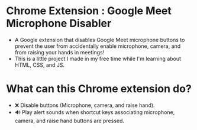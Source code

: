 # Chrome Extension : Google Meet Microphone Disabler 
- A Google extension that disables Google Meet microphone buttons to prevent the user from accidentally enable microphone, camera, and from raising your hands in meetings!
 - This is a little project I made in my free time while I'm learning about HTML, CSS, and JS.

# What can this Chrome extension do?
- ❌ Disable buttons (Microphone, camera, and raise hand).
- 🔊 Play alert sounds when shortcut keys associating microphone, camera, and raise hand buttons are pressed.
